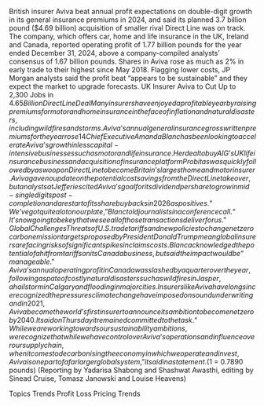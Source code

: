 British insurer Aviva beat annual profit expectations on double-digit growth in its general insurance premiums in 2024, and said its planned 3.7 billion pound ($4.69 billion) acquisition of smaller rival Direct Line was on track.
The company, which offers car, home and life insurance in the UK, Ireland and Canada, reported operating profit of 1.77 billion pounds for the year ended December 31, 2024, above a company-compiled analysts’ consensus of 1.67 billion pounds.
Shares in Aviva rose as much as 2% in early trade to their highest since May 2018. Flagging lower costs, JP Morgan analysts said the profit beat “appears to be sustainable” and they expect the market to upgrade forecasts.
UK Insurer Aviva to Cut Up to 2,300 Jobs in $4.65 Billion Direct Line Deal
Many insurers have enjoyed a profitable year by raising premiums for motor and home insurance in the face of inflation and natural disasters, including wildfires and storms.
Aviva’s annual general insurance gross written premiums for the year rose 14% to 12.2 billion pounds, while growth at its UK and Ireland insurance, wealth and retirement business also exceeded expectations.
Chief Executive Amanda Blanc has been looking to accelerate Aviva’s growth in less capital-intensive businesses such as motor and life insurance.
Her deal to buy AIG’s UK life insurance business and acquisition of insurance platform Probitas was quickly followed by a swoop on Direct Line to become Britain’s largest home and motor insurer.
Aviva gave no update on the potential cost savings from the Direct Line takeover, but analysts at Jefferies cited Aviva’s goal for its dividend per share to grow in mid-single digits post-completion and a restart of its share buybacks in 2026 as positives.
“We’ve got quite a lot on our plate,” Blanc told journalists in a conference call. “It’s now going to be key that we see all of those transactions deliver for us.”
Global Challenges
Threats of U.S. trade tariffs and new policies to change net zero carbon emission targets proposed by President Donald Trump mean global insurers are facing risks of significant spikes in claims costs.
Blanc acknowledged the potential of a hit from tariffs on its Canada business, but said the impact would be “manageable.”
Aviva’s annual operating profit in Canada was slashed by a quarter over the year, following a spate of costly natural disasters such as wildfires in Jasper, a hailstorm in Calgary and flooding in major cities.
Insurers like Aviva have long since recognized the pressures climate change have imposed on sound underwriting and in 2021, Aviva became the world’s first insurer to announce its ambition to become net zero by 2040.
It said on Thursday it remained committed to the task.
“While we are working towards our sustainability ambitions, we recognize that while we have control over Aviva’s operations and influence over our supply chain, when it comes to decarbonising the economy in which we operate and invest, Aviva is one part of a far larger global system,” it said in a statement.
($1 = 0.7890 pounds)
(Reporting by Yadarisa Shabong and Shashwat Awasthi, editing by Sinead Cruise, Tomasz Janowski and Louise Heavens)

Topics
Trends
Profit Loss
Pricing Trends
